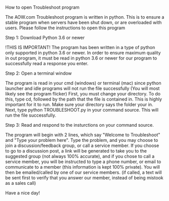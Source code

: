 How to open Troubleshoot program


The AOW.com Troubleshoot program is written in python. This is to ensure a stable program when servers have been shut down, or are overloaded with users. Please follow the instructions to open this program

Step 1:  Download Python 3.6 or newer

!THIS IS IMPORTANT! The program has been written in a type of python only supported in python 3.6 or newer. In order to ensure maximum quality in out program, it must be read in python 3.6 or newer for our program to successfully read a response you enter.

Step 2: Open a terminal window

The program is read in your cmd (windows) or terminal (mac) since python launcher and idle programs will not run the file successfully (You will most likely see the program flicker) First, you must change your directory. To do this, type cd, followed by the path that the file is contained in. This is highly important for it to run. Make sure your directory says the folder your in. Next, type python TROUBLESHOOT.py in your command source. This will run the file successfully.

Step 3: Read and respond to the insturctions on your command source.

The program will begin with 2 lines, which say "Welcome to Troubleshoot" and "Type your problem here". Type the problem, and you may choose to join a discussion/feedback group, or call a service member. If you choose to go to a discussion post, a link will be generated to take you to the suggested group (not always 100% accurate), and if you chose to call a service member, you will be instructed to type a phone number, or email to communicate to a member (this information is kept 100% private). You will then be emailed/called by one of our service members. (if called, a text will be sent first to verify that you answer our member, instead of being mistook as a sales call)

Have a nice day!